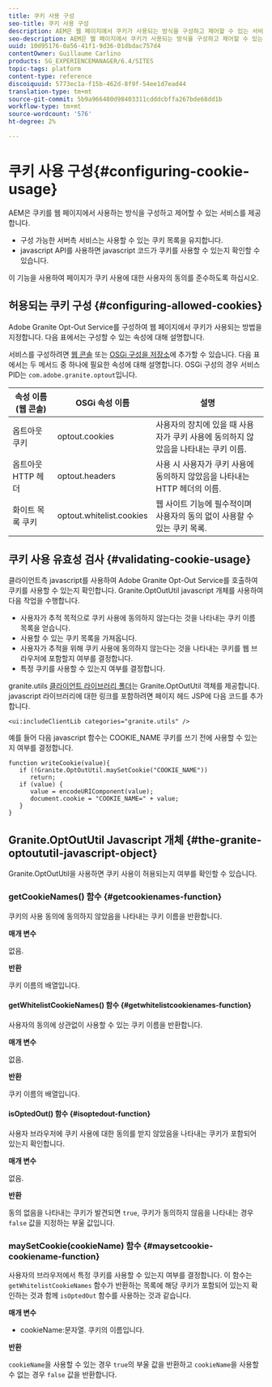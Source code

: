 ```yaml
---
title: 쿠키 사용 구성
seo-title: 쿠키 사용 구성
description: AEM은 웹 페이지에서 쿠키가 사용되는 방식을 구성하고 제어할 수 있는 서비스를 제공합니다
seo-description: AEM은 웹 페이지에서 쿠키가 사용되는 방식을 구성하고 제어할 수 있는 서비스를 제공합니다
uuid: 10d95176-0a56-41f1-9d36-01dbdac757d4
contentOwner: Guillaume Carlino
products: SG_EXPERIENCEMANAGER/6.4/SITES
topic-tags: platform
content-type: reference
discoiquuid: 5773ec1a-f15b-462d-8f9f-54ee1d7ead44
translation-type: tm+mt
source-git-commit: 5b9a966480d98403311cdddcbffa267bde68dd1b
workflow-type: tm+mt
source-wordcount: '576'
ht-degree: 2%

---
```



# 쿠키 사용 구성{#configuring-cookie-usage}

AEM은 쿠키를 웹 페이지에서 사용하는 방식을 구성하고 제어할 수 있는 서비스를 제공합니다.

* 구성 가능한 서버측 서비스는 사용할 수 있는 쿠키 목록을 유지합니다.
* javascript API를 사용하면 javascript 코드가 쿠키를 사용할 수 있는지 확인할 수 있습니다.

이 기능을 사용하여 페이지가 쿠키 사용에 대한 사용자의 동의를 준수하도록 하십시오.

## 허용되는 쿠키 구성 {#configuring-allowed-cookies}

Adobe Granite Opt-Out Service를 구성하여 웹 페이지에서 쿠키가 사용되는 방법을 지정합니다. 다음 표에서는 구성할 수 있는 속성에 대해 설명합니다.

서비스를 구성하려면 [웹 콘솔](/help/sites-deploying/configuring-osgi.md#osgi-configuration-with-the-web-console) 또는 [OSGi 구성을 저장소](/help/sites-deploying/configuring-osgi.md#adding-a-new-configuration-to-the-repository)에 추가할 수 있습니다. 다음 표에서는 두 메서드 중 하나에 필요한 속성에 대해 설명합니다. OSGi 구성의 경우 서비스 PID는 `com.adobe.granite.optout`입니다.

| 속성 이름(웹 콘솔) | OSGi 속성 이름 | 설명 |
|---|---|---|
| 옵트아웃 쿠키 | optout.cookies | 사용자의 장치에 있을 때 사용자가 쿠키 사용에 동의하지 않았음을 나타내는 쿠키 이름. |
| 옵트아웃 HTTP 헤더 | optout.headers | 사용 시 사용자가 쿠키 사용에 동의하지 않았음을 나타내는 HTTP 헤더의 이름. |
| 화이트 목록 쿠키 | optout.whitelist.cookies | 웹 사이트 기능에 필수적이며 사용자의 동의 없이 사용할 수 있는 쿠키 목록. |

## 쿠키 사용 유효성 검사 {#validating-cookie-usage}

클라이언트측 javascript를 사용하여 Adobe Granite Opt-Out Service를 호출하여 쿠키를 사용할 수 있는지 확인합니다. Granite.OptOutUtil javascript 개체를 사용하여 다음 작업을 수행합니다.

* 사용자가 추적 목적으로 쿠키 사용에 동의하지 않는다는 것을 나타내는 쿠키 이름 목록을 얻습니다.
* 사용할 수 있는 쿠키 목록을 가져옵니다.
* 사용자가 추적을 위해 쿠키 사용에 동의하지 않는다는 것을 나타내는 쿠키를 웹 브라우저에 포함할지 여부를 결정합니다.
* 특정 쿠키를 사용할 수 있는지 여부를 결정합니다.

granite.utils [클라이언트 라이브러리 폴더](/help/sites-developing/clientlibs.md#referencing-client-side-libraries)는 Granite.OptOutUtil 객체를 제공합니다. javascript 라이브러리에 대한 링크를 포함하려면 페이지 헤드 JSP에 다음 코드를 추가합니다.

`<ui:includeClientLib categories="granite.utils" />`

예를 들어 다음 javascript 함수는 COOKIE_NAME 쿠키를 쓰기 전에 사용할 수 있는지 여부를 결정합니다.

```
function writeCookie(value){
   if (!Granite.OptOutUtil.maySetCookie("COOKIE_NAME")) 
      return;
   if (value) {
      value = encodeURIComponent(value);
      document.cookie = "COOKIE_NAME=" + value; 
   }
}
```

## Granite.OptOutUtil Javascript 개체 {#the-granite-optoututil-javascript-object}

Granite.OptOutUtil을 사용하면 쿠키 사용이 허용되는지 여부를 확인할 수 있습니다.

### getCookieNames() 함수 {#getcookienames-function}

쿠키의 사용 동의에 동의하지 않았음을 나타내는 쿠키 이름을 반환합니다.

**매개 변수**

없음.

**반환**

쿠키 이름의 배열입니다.

#### getWhitelistCookieNames() 함수 {#getwhitelistcookienames-function}

사용자의 동의에 상관없이 사용할 수 있는 쿠키 이름을 반환합니다.

**매개 변수**

없음.

**반환**

쿠키 이름의 배열입니다.

#### isOptedOut() 함수 {#isoptedout-function}

사용자 브라우저에 쿠키 사용에 대한 동의를 받지 않았음을 나타내는 쿠키가 포함되어 있는지 확인합니다.

**매개 변수**

없음.

**반환**

동의 없음을 나타내는 쿠키가 발견되면 `true`, 쿠키가 동의하지 않음을 나타내는 경우 `false` 값을 지정하는 부울 값입니다.

### maySetCookie(cookieName) 함수 {#maysetcookie-cookiename-function}

사용자의 브라우저에서 특정 쿠키를 사용할 수 있는지 여부를 결정합니다. 이 함수는 `getWhitelistCookieNames` 함수가 반환하는 목록에 해당 쿠키가 포함되어 있는지 확인하는 것과 함께 `isOptedOut` 함수를 사용하는 것과 같습니다.

**매개 변수**

* cookieName:문자열. 쿠키의 이름입니다.

**반환**

`cookieName`을 사용할 수 있는 경우 `true`의 부울 값을 반환하고 `cookieName`을 사용할 수 없는 경우 `false` 값을 반환합니다.
